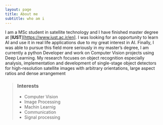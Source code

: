 ```yaml
---
layout: page
title: About me
subtitle: who am i 
---
```


I am a MSc student in satellite technology and I have finished master degree at [**IUST**][https://www.iust.ac.ir/en]. I was looking for an opportunity to learn AI and use it in real life applications due to my great interest in AI. Finally, I was able to pursue this field more seriously in my master’s degree, I am currently a python Developer and work on Computer Vision projects using Deep Learning. My research focuses on object recognition especially analysis, implementation and development of single-stage object detectors for high-resolution satellite images with arbitrary orientations, large aspect ratios and dense arrangement



> ### Interests
>
> - Computer Vision
> - Image Processing
> - Machin Learnig
> - Communication
> - Signal processing




[def]: https://www.iust.ac.ir/en